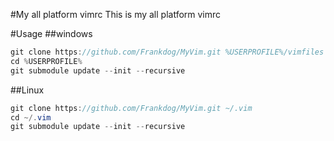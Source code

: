 #My all platform vimrc 
 This is my all platform vimrc

#Usage
##windows
```java
git clone https://github.com/Frankdog/MyVim.git %USERPROFILE%/vimfiles
cd %USERPROFILE%
git submodule update --init --recursive
```
##Linux
```java
git clone https://github.com/Frankdog/MyVim.git ~/.vim
cd ~/.vim
git submodule update --init --recursive
```



